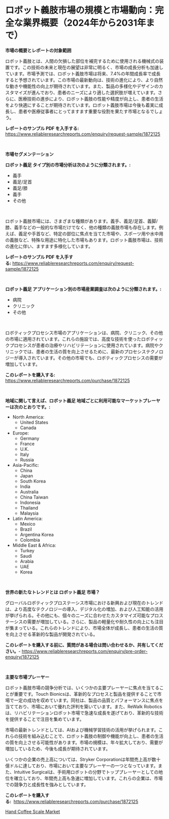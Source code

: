 <p><h1>ロボット義肢市場の規模と市場動向：完全な業界概要（2024年から2031年まで）</h1></p><p><strong>市場の概要とレポートの対象範囲</strong></p>
<p><p>ロボット義肢とは、人間の欠損した部位を補完するために使用される機械式の装置です。この技術の未来と現在の展望は非常に明るく、市場の成長分析も加速しています。市場予測では、ロボット義肢市場は将来、7.4%の年間成長率で成長すると予想されています。この市場の最新動向は、技術の進化により、より自然な動きや機能性の向上が期待されています。また、製品の多様化やデザインのカスタマイズが進んでおり、患者のニーズにより適した選択肢が増えています。さらに、医療技術の進歩により、ロボット義肢の性能や精度が向上し、患者の生活をより快適にすることが期待されています。ロボット義肢市場は今後も着実に成長し、患者や医療従事者にとってますます重要な役割を果たす市場となるでしょう。</p></p>
<p><strong>レポートのサンプル PDF を入手する:</strong> <a href="https://www.reliableresearchreports.com/enquiry/request-sample/1872125">https://www.reliableresearchreports.com/enquiry/request-sample/1872125</a></p>
<p>&nbsp;</p>
<p><strong>市場セグメンテーション</strong></p>
<p><strong>ロボット義足 タイプ別の市場分析は次のように分類されます。:</strong></p>
<p><ul><li>義手</li><li>義足/足首</li><li>義足/膝</li><li>義手</li><li>その他</li></ul></p>
<p>&nbsp;</p>
<p><p>ロボット義肢市場には、さまざまな種類があります。義手、義足/足首、義脚/膝、義手などの一般的な市場だけでなく、他の種類の義肢市場も存在します。例えば、義足や手首など、特定の部位に焦点を当てた市場や、スポーツ用や水中用の義肢など、特殊な用途に特化した市場もあります。ロボット義肢市場は、技術の進化に伴い、ますます多様化しています。</p></p>
<p><strong>レポートのサンプル PDF を入手する:</strong>&nbsp;<a href="https://www.reliableresearchreports.com/enquiry/request-sample/1872125">https://www.reliableresearchreports.com/enquiry/request-sample/1872125</a></p>
<p>&nbsp;</p>
<p><strong> ロボット義足 アプリケーション別の市場産業調査は次のように分類されます。:</strong></p>
<p><ul><li>病院</li><li>クリニック</li><li>その他</li></ul></p>
<p>&nbsp;</p>
<p><p>ロボティックプロセシス市場のアプリケーションは、病院、クリニック、その他の市場に適用されています。これらの施設では、高度な技術を使ったロボティックプロセシスが患者の治療やリハビリテーションに使用されています。病院やクリニックでは、患者の生活の質を向上させるために、最新のプロセシステクノロジーが導入されています。その他の市場でも、ロボティックプロセシスの需要が増加しています。</p></p>
<p><strong>このレポートを購入する:</strong>&nbsp; <a href="https://www.reliableresearchreports.com/purchase/1872125">https://www.reliableresearchreports.com/purchase/1872125</a></p>
<p>&nbsp;</p>
<p><strong>地域に関して言えば、ロボット義足 地域ごとに利用可能なマーケットプレーヤーは次のとおりです。:</strong></p>
<p><ul>
    <li>
        North America:
        <ul>
            <li>United States</li>
            <li>Canada</li>
        </ul>
    </li>
    <li>
        Europe:
        <ul>
            <li>Germany</li>
            <li>France</li>
            <li>U.K.</li>
            <li>Italy</li>
            <li>Russia</li>
        </ul>
    </li>
    <li>
        Asia-Pacific:
        <ul>
            <li>China</li>
            <li>Japan</li>
            <li>South Korea</li>
            <li>India</li>
            <li>Australia</li>
            <li>China Taiwan</li>
            <li>Indonesia</li>
            <li>Thailand</li>
            <li>Malaysia</li>
        </ul>
    </li>
    <li>
        Latin America:
        <ul>
            <li>Mexico</li>
            <li>Brazil</li>
            <li>Argentina Korea</li>
            <li>Colombia</li>
        </ul>
    </li>
    <li>
        Middle East & Africa:
        <ul>
            <li>Turkey</li>
            <li>Saudi</li>
            <li>Arabia</li>
            <li>UAE</li>
            <li>Korea</li>
        </ul>
    </li>
    </ul></p>
<p>&nbsp;</p>
<p><strong>世界の新たなトレンドとは ロボット義足 市場？</strong></p>
<p><p>グローバルロボティックプロステーシス市場における新興および現在のトレンドは、より高度なテクノロジーの導入、デジタル化の増加、および人工知能の活用が挙げられる。その他にも、個々のニーズに合わせたカスタマイズ可能なプロステーシスの需要が増加している。さらに、製品の軽量化や耐久性の向上にも注目が集まっている。これらのトレンドにより、市場全体が成長し、患者の生活の質を向上させる革新的な製品が開発されている。</p></p>
<p><strong>このレポートを購入する前に、質問がある場合は問い合わせるか、共有してください。</strong>- <a href="https://www.reliableresearchreports.com/enquiry/pre-order-enquiry/1872125">https://www.reliableresearchreports.com/enquiry/pre-order-enquiry/1872125</a></p>
<p>&nbsp;</p>
<p><strong>主要な市場プレーヤー</strong></p>
<p><p>ロボット義肢市場の競争分析では、いくつかの主要プレーヤーに焦点を当てることが重要です。Touch Bionicsは、革新的なプロセスと製品を提供することで市場で一定の成功を収めています。同社は、製品の品質とパフォーマンスに焦点を当てており、市場において優れた評判を築いています。また、ReWalk Roboticsは、リハビリテーションロボット市場で急速な成長を遂げており、革新的な技術を提供することで注目を集めています。</p><p>市場の最新トレンドとしては、AIおよび機械学習技術の活用が挙げられます。これらの技術を組み込むことで、ロボット義肢の制御や機能が向上し、患者の生活の質を向上させる可能性があります。市場の規模は、年々拡大しており、需要が増加しているため、今後も成長が期待されています。</p><p>いくつかの企業の売上高については、Stryker Corporationは年間売上高が数十億ドルに達しており、市場において主要なプレーヤーの一つとなっています。また、Intuitive Surgicalは、手術用ロボットの分野でトッププレーヤーとしての地位を確立しており、年間売上高も急速に増加しています。これらの企業は、市場での競争力と成長性を強みとしています。</p></p>
<p><strong>このレポートを購入する:</strong>&nbsp;&nbsp;<a href="https://www.reliableresearchreports.com/purchase/1872125">https://www.reliableresearchreports.com/purchase/1872125</a></p>
<p><p><a href="https://funky-papaya-cf4.notion.site/Hand-Coffee-Scale-Market-Size-Furnishes-Valuable-Information-Encompassing-Market-Share-Market-Trend-026d962968224766affc1789fd8295ab">Hand Coffee Scale Market</a></p></p>